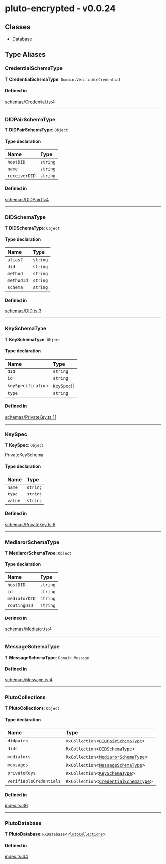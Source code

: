 # pluto-encrypted - v0.0.24

## Classes

- [Database](classes/Database.md)

## Type Aliases

### CredentialSchemaType

Ƭ **CredentialSchemaType**: `Domain.VerifiableCredential`

#### Defined in

[schemas/Credential.ts:4](https://github.com/elribonazo/pluto-encrypted/blob/e5fa647/src/schemas/Credential.ts#L4)

___

### DIDPairSchemaType

Ƭ **DIDPairSchemaType**: `Object`

#### Type declaration

| Name | Type |
| :------ | :------ |
| `hostDID` | `string` |
| `name` | `string` |
| `receiverDID` | `string` |

#### Defined in

[schemas/DIDPair.ts:4](https://github.com/elribonazo/pluto-encrypted/blob/e5fa647/src/schemas/DIDPair.ts#L4)

___

### DIDSchemaType

Ƭ **DIDSchemaType**: `Object`

#### Type declaration

| Name | Type |
| :------ | :------ |
| `alias?` | `string` |
| `did` | `string` |
| `method` | `string` |
| `methodId` | `string` |
| `schema` | `string` |

#### Defined in

[schemas/DID.ts:3](https://github.com/elribonazo/pluto-encrypted/blob/e5fa647/src/schemas/DID.ts#L3)

___

### KeySchemaType

Ƭ **KeySchemaType**: `Object`

#### Type declaration

| Name | Type |
| :------ | :------ |
| `did` | `string` |
| `id` | `string` |
| `keySpecification` | [`KeySpec`](modules.md#keyspec)[] |
| `type` | `string` |

#### Defined in

[schemas/PrivateKey.ts:11](https://github.com/elribonazo/pluto-encrypted/blob/e5fa647/src/schemas/PrivateKey.ts#L11)

___

### KeySpec

Ƭ **KeySpec**: `Object`

PrivateKeySchema

#### Type declaration

| Name | Type |
| :------ | :------ |
| `name` | `string` |
| `type` | `string` |
| `value` | `string` |

#### Defined in

[schemas/PrivateKey.ts:6](https://github.com/elribonazo/pluto-encrypted/blob/e5fa647/src/schemas/PrivateKey.ts#L6)

___

### MediarorSchemaType

Ƭ **MediarorSchemaType**: `Object`

#### Type declaration

| Name | Type |
| :------ | :------ |
| `hostDID` | `string` |
| `id` | `string` |
| `mediatorDID` | `string` |
| `routingDID` | `string` |

#### Defined in

[schemas/Mediator.ts:4](https://github.com/elribonazo/pluto-encrypted/blob/e5fa647/src/schemas/Mediator.ts#L4)

___

### MessageSchemaType

Ƭ **MessageSchemaType**: `Domain.Message`

#### Defined in

[schemas/Message.ts:4](https://github.com/elribonazo/pluto-encrypted/blob/e5fa647/src/schemas/Message.ts#L4)

___

### PlutoCollections

Ƭ **PlutoCollections**: `Object`

#### Type declaration

| Name | Type |
| :------ | :------ |
| `didpairs` | `RxCollection`<[`DIDPairSchemaType`](modules.md#didpairschematype)\> |
| `dids` | `RxCollection`<[`DIDSchemaType`](modules.md#didschematype)\> |
| `mediators` | `RxCollection`<[`MediarorSchemaType`](modules.md#mediarorschematype)\> |
| `messages` | `RxCollection`<[`MessageSchemaType`](modules.md#messageschematype)\> |
| `privateKeys` | `RxCollection`<[`KeySchemaType`](modules.md#keyschematype)\> |
| `verifiableCredentials` | `RxCollection`<[`CredentialSchemaType`](modules.md#credentialschematype)\> |

#### Defined in

[index.ts:36](https://github.com/elribonazo/pluto-encrypted/blob/e5fa647/src/index.ts#L36)

___

### PlutoDatabase

Ƭ **PlutoDatabase**: `RxDatabase`<[`PlutoCollections`](modules.md#plutocollections)\>

#### Defined in

[index.ts:44](https://github.com/elribonazo/pluto-encrypted/blob/e5fa647/src/index.ts#L44)
